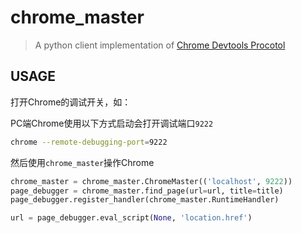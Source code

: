 # chrome_master

> A python client implementation of [Chrome Devtools Procotol](https://chromedevtools.github.io/devtools-protocol/)

## USAGE

打开Chrome的调试开关，如：

PC端Chrome使用以下方式启动会打开调试端口`9222`

```bash
chrome --remote-debugging-port=9222
```
然后使用`chrome_master`操作Chrome

```python
chrome_master = chrome_master.ChromeMaster(('localhost', 9222))
page_debugger = chrome_master.find_page(url=url, title=title)
page_debugger.register_handler(chrome_master.RuntimeHandler)

url = page_debugger.eval_script(None, 'location.href')
```
